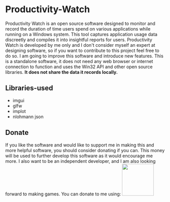 # Productivity-Watch
Productivity Watch is an open source software designed to monitor and record the duration of time users spend on various applications while running on a Windows system. This tool captures application usage data discreetly and compiles it into insightful reports for users. 
Productivity Watch is developed by me only and I don't consider myself an expert at designing software, so if you want to contribute to this project feel free to do so. I am going to improve this software and introduce new features. 
This is a standalone software, it does not need any web browser or internet connection to function and uses the Win32 API and other open source libraries. **It does not share the data it records locally.**


## Libraries-used
- imgui
- glfw
- implot
- nlohmann json

## Donate
If you like the software and would like to support me in making this and more helpful software, you should consider donating if you can. This money will be used to further develop this software as it would encourage me more. I also want to be an independent developer, and I am also looking forward to making games.
You can donate to me using: 
[<img width="100px" src="https://upload.wikimedia.org/wikipedia/commons/a/a4/Paypal_2014_logo.png?20150315064712">](https://paypal.me/abhirup27?country.x=IN&locale.x=en_GB)
